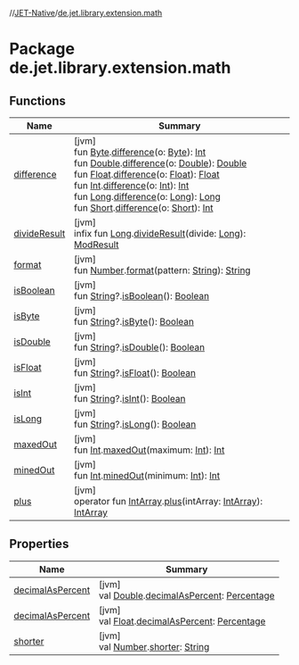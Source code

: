 //[JET-Native](../../index.md)/[de.jet.library.extension.math](index.md)

# Package de.jet.library.extension.math

## Functions

| Name | Summary |
|---|---|
| [difference](difference.md) | [jvm]<br>fun [Byte](https://kotlinlang.org/api/latest/jvm/stdlib/kotlin/-byte/index.html).[difference](difference.md)(o: [Byte](https://kotlinlang.org/api/latest/jvm/stdlib/kotlin/-byte/index.html)): [Int](https://kotlinlang.org/api/latest/jvm/stdlib/kotlin/-int/index.html)<br>fun [Double](https://kotlinlang.org/api/latest/jvm/stdlib/kotlin/-double/index.html).[difference](difference.md)(o: [Double](https://kotlinlang.org/api/latest/jvm/stdlib/kotlin/-double/index.html)): [Double](https://kotlinlang.org/api/latest/jvm/stdlib/kotlin/-double/index.html)<br>fun [Float](https://kotlinlang.org/api/latest/jvm/stdlib/kotlin/-float/index.html).[difference](difference.md)(o: [Float](https://kotlinlang.org/api/latest/jvm/stdlib/kotlin/-float/index.html)): [Float](https://kotlinlang.org/api/latest/jvm/stdlib/kotlin/-float/index.html)<br>fun [Int](https://kotlinlang.org/api/latest/jvm/stdlib/kotlin/-int/index.html).[difference](difference.md)(o: [Int](https://kotlinlang.org/api/latest/jvm/stdlib/kotlin/-int/index.html)): [Int](https://kotlinlang.org/api/latest/jvm/stdlib/kotlin/-int/index.html)<br>fun [Long](https://kotlinlang.org/api/latest/jvm/stdlib/kotlin/-long/index.html).[difference](difference.md)(o: [Long](https://kotlinlang.org/api/latest/jvm/stdlib/kotlin/-long/index.html)): [Long](https://kotlinlang.org/api/latest/jvm/stdlib/kotlin/-long/index.html)<br>fun [Short](https://kotlinlang.org/api/latest/jvm/stdlib/kotlin/-short/index.html).[difference](difference.md)(o: [Short](https://kotlinlang.org/api/latest/jvm/stdlib/kotlin/-short/index.html)): [Int](https://kotlinlang.org/api/latest/jvm/stdlib/kotlin/-int/index.html) |
| [divideResult](divide-result.md) | [jvm]<br>infix fun [Long](https://kotlinlang.org/api/latest/jvm/stdlib/kotlin/-long/index.html).[divideResult](divide-result.md)(divide: [Long](https://kotlinlang.org/api/latest/jvm/stdlib/kotlin/-long/index.html)): [ModResult](../de.jet.library.tool.math/-mod-result/index.md) |
| [format](format.md) | [jvm]<br>fun [Number](https://kotlinlang.org/api/latest/jvm/stdlib/kotlin/-number/index.html).[format](format.md)(pattern: [String](https://kotlinlang.org/api/latest/jvm/stdlib/kotlin/-string/index.html)): [String](https://kotlinlang.org/api/latest/jvm/stdlib/kotlin/-string/index.html) |
| [isBoolean](is-boolean.md) | [jvm]<br>fun [String](https://kotlinlang.org/api/latest/jvm/stdlib/kotlin/-string/index.html)?.[isBoolean](is-boolean.md)(): [Boolean](https://kotlinlang.org/api/latest/jvm/stdlib/kotlin/-boolean/index.html) |
| [isByte](is-byte.md) | [jvm]<br>fun [String](https://kotlinlang.org/api/latest/jvm/stdlib/kotlin/-string/index.html)?.[isByte](is-byte.md)(): [Boolean](https://kotlinlang.org/api/latest/jvm/stdlib/kotlin/-boolean/index.html) |
| [isDouble](is-double.md) | [jvm]<br>fun [String](https://kotlinlang.org/api/latest/jvm/stdlib/kotlin/-string/index.html)?.[isDouble](is-double.md)(): [Boolean](https://kotlinlang.org/api/latest/jvm/stdlib/kotlin/-boolean/index.html) |
| [isFloat](is-float.md) | [jvm]<br>fun [String](https://kotlinlang.org/api/latest/jvm/stdlib/kotlin/-string/index.html)?.[isFloat](is-float.md)(): [Boolean](https://kotlinlang.org/api/latest/jvm/stdlib/kotlin/-boolean/index.html) |
| [isInt](is-int.md) | [jvm]<br>fun [String](https://kotlinlang.org/api/latest/jvm/stdlib/kotlin/-string/index.html)?.[isInt](is-int.md)(): [Boolean](https://kotlinlang.org/api/latest/jvm/stdlib/kotlin/-boolean/index.html) |
| [isLong](is-long.md) | [jvm]<br>fun [String](https://kotlinlang.org/api/latest/jvm/stdlib/kotlin/-string/index.html)?.[isLong](is-long.md)(): [Boolean](https://kotlinlang.org/api/latest/jvm/stdlib/kotlin/-boolean/index.html) |
| [maxedOut](maxed-out.md) | [jvm]<br>fun [Int](https://kotlinlang.org/api/latest/jvm/stdlib/kotlin/-int/index.html).[maxedOut](maxed-out.md)(maximum: [Int](https://kotlinlang.org/api/latest/jvm/stdlib/kotlin/-int/index.html)): [Int](https://kotlinlang.org/api/latest/jvm/stdlib/kotlin/-int/index.html) |
| [minedOut](mined-out.md) | [jvm]<br>fun [Int](https://kotlinlang.org/api/latest/jvm/stdlib/kotlin/-int/index.html).[minedOut](mined-out.md)(minimum: [Int](https://kotlinlang.org/api/latest/jvm/stdlib/kotlin/-int/index.html)): [Int](https://kotlinlang.org/api/latest/jvm/stdlib/kotlin/-int/index.html) |
| [plus](plus.md) | [jvm]<br>operator fun [IntArray](https://kotlinlang.org/api/latest/jvm/stdlib/kotlin/-int-array/index.html).[plus](plus.md)(intArray: [IntArray](https://kotlinlang.org/api/latest/jvm/stdlib/kotlin/-int-array/index.html)): [IntArray](https://kotlinlang.org/api/latest/jvm/stdlib/kotlin/-int-array/index.html) |

## Properties

| Name | Summary |
|---|---|
| [decimalAsPercent](decimal-as-percent.md) | [jvm]<br>val [Double](https://kotlinlang.org/api/latest/jvm/stdlib/kotlin/-double/index.html).[decimalAsPercent](decimal-as-percent.md): [Percentage](../de.jet.library.tool.math/-percentage/index.md) |
| [decimalAsPercent](decimal-as-percent.md) | [jvm]<br>val [Float](https://kotlinlang.org/api/latest/jvm/stdlib/kotlin/-float/index.html).[decimalAsPercent](decimal-as-percent.md): [Percentage](../de.jet.library.tool.math/-percentage/index.md) |
| [shorter](shorter.md) | [jvm]<br>val [Number](https://kotlinlang.org/api/latest/jvm/stdlib/kotlin/-number/index.html).[shorter](shorter.md): [String](https://kotlinlang.org/api/latest/jvm/stdlib/kotlin/-string/index.html) |
